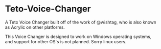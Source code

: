 # Teto-Voice-Changer
A Teto Voice Changer built off of the work of @wishtag, who is also known as Acrylic on other platforms.

This Voice Changer is designed to work on Windows operating systems, and support for other OS's is not planned. Sorry linux users.
